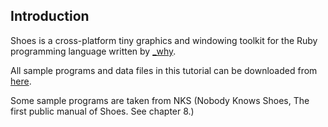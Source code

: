Introduction
------------

Shoes is a cross-platform tiny graphics and windowing toolkit for the Ruby programming language written by [\_why](http://en.wikipedia.org/wiki/Why_the_lucky_stiff).

All sample programs and data files in this tutorial can be downloaded from [here](http://github.com/ashbb/shoes_tutorial/tree/master).

Some sample programs are taken from NKS (Nobody Knows Shoes, The first public manual of Shoes. See chapter 8.)
 
